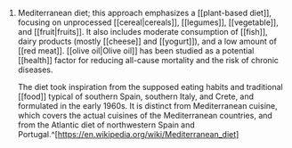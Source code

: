 1. Mediterranean diet; this approach emphasizes a [[plant-based diet]], focusing on unprocessed [[cereal|cereals]], [[legumes]], [[vegetable]], and [[fruit|fruits]]. It also includes moderate consumption of [[fish]], dairy products (mostly [[cheese]] and [[yogurt]]), and a low amount of [[red meat]]. [[olive oil|Olive oil]] has been studied as a potential [[health]] factor for reducing all-cause mortality and the risk of chronic diseases.
   
   The diet took inspiration from the supposed eating habits and traditional [[food]] typical of southern Spain, southern Italy, and Crete, and formulated in the early 1960s. It is distinct from Mediterranean cuisine, which covers the actual cuisines of the Mediterranean countries, and from the Atlantic diet of northwestern Spain and Portugal.^[https://en.wikipedia.org/wiki/Mediterranean_diet]